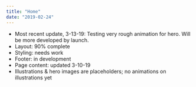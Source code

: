 ```yaml
---
title: "Home"
date: "2019-02-24"
---
```

- Most recent update, 3-13-19: Testing very rough animation for hero. Will be more developed by launch.
- Layout: 90% complete
- Styling: needs work
- Footer: in development
- Page content: updated 3-10-19
- Illustrations & hero images are placeholders; no animations on illustrations yet
